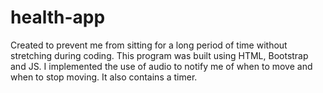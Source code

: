 # health-app
Created to prevent me from sitting for a long period of time without stretching during coding.
This program was built using HTML, Bootstrap and JS. I implemented the use of audio to notify me of when to move and when to stop moving. It also contains a timer.
